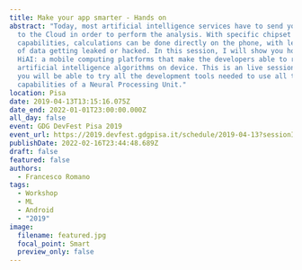 ```yaml
---
title: Make your app smarter - Hands on
abstract: "Today, most artificial intelligence services have to send your data
  to the Cloud in order to perform the analysis. With specific chipset
  capabilities, calculations can be done directly on the phone, with less risk
  of data getting leaked or hacked. In this session, I will show you how to use
  HiAI: a mobile computing platforms that make the developers able to run
  artificial intelligence algorithms on device. This is an live session where
  you will be able to try all the development tools needed to use all the
  capabilities of a Neural Processing Unit."
location: Pisa
date: 2019-04-13T13:15:16.075Z
date_end: 2022-01-01T23:00:00.000Z
all_day: false
event: GDG DevFest Pisa 2019
event_url: https://2019.devfest.gdgpisa.it/schedule/2019-04-13?sessionId=235
publishDate: 2022-02-16T23:44:48.689Z
draft: false
featured: false
authors:
  - Francesco Romano
tags:
  - Workshop
  - ML
  - Android
  - "2019"
image:
  filename: featured.jpg
  focal_point: Smart
  preview_only: false
---
```

